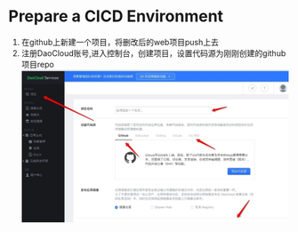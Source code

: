 # Prepare a CICD Environment

1. 在github上新建一个项目，将删改后的web项目push上去
2. 注册DaoCloud账号,进入控制台，创建项目，设置代码源为刚刚创建的github项目repo
![dao-set](requirement-2/dao-set.jpg)
